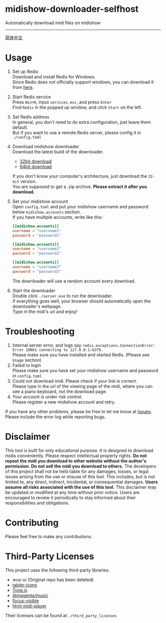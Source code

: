 # midishow-downloader-selfhost
 Automatically download midi files on midishow
- - -
[简体中文](https://github.com/Saobby/midishow-downloader-selfhost/blob/main/README_CHS.md)
# Usage
1. Set up Redis  
Download and install Redis for Windows.  
   Since Redis does *not* officially support windows, you can download it from [here](https://github.com/tporadowski/redis/releases/tag/v5.0.14.1).
   
2. Start Redis service  
Press `Win+R`, input `services.msc`, and press `Enter`  
   Find `Redis` in the popped up window, and click `Start` on the left.
   
3. Set Redis address  
In general, you don't need to do extra configuration, just leave them default.  
   But if you want to use a remote Redis server, please config it in `./config.toml`

4. Download midishow downloader  
Download the latest build of the downloader.  
   - [32bit download](https://nightly.link/Saobby/midishow-downloader-selfhost/workflows/build.yaml/main/midishow_downloader-x86.zip)
    - [64bit download](https://nightly.link/Saobby/midishow-downloader-selfhost/workflows/build.yaml/main/midishow_downloader-x64.zip)
    
    If you don't know your computer's architecture, just download the `32-bit` version.  
    You are supposed to get a .zip archive. **Please extract it after you download.**

5. Set your midishow account  
Open `config.toml` and put your midishow username and password below `midishow.accounts` section.  
   If you have multiple accounts, write like this:  
    ```toml
    [[midishow.accounts]]
    username = "username1"
    password = "password1"
    
    [[midishow.accounts]]
    username = "username2"
    password = "password2"
    
    [[midishow.accounts]]
    username = "username3"
    password = "password3"
    ```
   The downloader will use a random account every download.

6. Start the downloader  
Double click `./server.exe` to run the downloader.  
   If everything goes well, your browser should automatically open the downloader's webpage.  
   Type in the midi's url and enjoy!
# Troubleshooting
1. Internal server error, and logs say `redis.exceptions.ConnectionError: Error 10061 connecting to 127.0.0.1:6379.`  
Please make sure you have installed and started Redis. (Please see `Usage` section)  
2. Failed to login  
Please make sure you have set your midishow username and password in `config.toml`  
3. Could not download midi. Please check if your link is correct.  
Please type in the url of the viewing page of the midi, where you can see a piano keyboard, not the download page.
4. Your account is under risk control.  
Please register a new midishow account and retry.

If you have any other problems, please be free to let me know at [Issues](https://github.com/Saobby/midishow-downloader-selfhost/issues).  
Please include the error log while reporting bugs.
# Disclaimer
This tool is built for only educational purpose. It is designed to download midis conveniently. Please respect intellectual property rights. **Do not repost the midi you download to other website without the author's permission. Do not sell the midi you download to others.** The developers of this project shall not be held liable for any damages, losses, or legal issues arising from the use or misuse of this tool. This includes, but is not limited to, any direct, indirect, incidental, or consequential damages. **Users assume all risks associated with the use of this tool.** This disclaimer may be updated or modified at any time without prior notice. Users are encouraged to review it periodically to stay informed about their responsibilities and obligations.
# Contributing
Please feel free to make any contributions.
# Third-Party Licenses
This project uses the following third-party libraries:  
- wux-ui (Original repo has been deleted)
- [tabler-icons](https://github.com/tabler/tabler-icons)
- [Tone.js](https://www.npmjs.com/package/tone)
- [@magenta/music](https://www.npmjs.com/package/@magenta/music)
- [focus-visible](https://www.npmjs.com/package/focus-visible)
- [html-midi-player](https://www.npmjs.com/package/html-midi-player)

Their licenses can be found at `./third_party_licenses`
